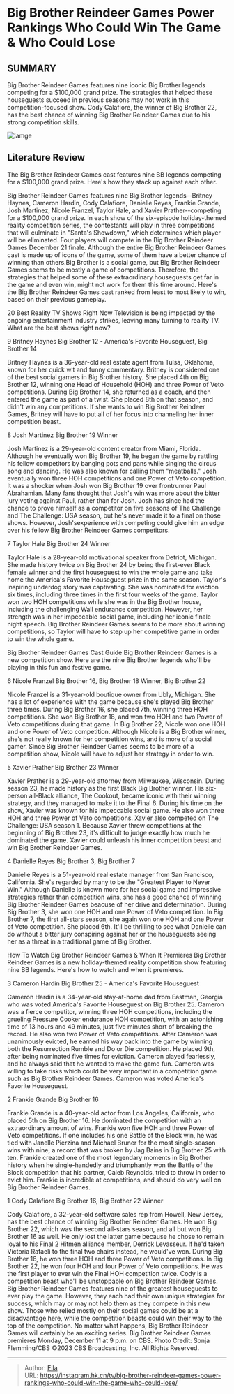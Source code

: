 # Big Brother Reindeer Games Power Rankings Who Could Win The Game &amp; Who Could Lose


## SUMMARY 


 Big Brother Reindeer Games features nine iconic Big Brother legends competing for a $100,000 grand prize. 
 The strategies that helped these houseguests succeed in previous seasons may not work in this competition-focused show. 
 Cody Calafiore, the winner of Big Brother 22, has the best chance of winning Big Brother Reindeer Games due to his strong competition skills. 

![iamge](https://static1.srcdn.com/wordpress/wp-content/uploads/2023/12/pub-monday-morning-big-brother-reindeer-games-power-rankings_-who-could-win-the-game-who-could-lose.jpg)

## Literature Review
The Big Brother Reindeer Games cast features nine BB legends competing for a $100,000 grand prize. Here&#39;s how they stack up against each other.




Big Brother Reindeer Games features nine Big Brother legends--Britney Haynes, Cameron Hardin, Cody Calafiore, Danielle Reyes, Frankie Grande, Josh Martinez, Nicole Franzel, Taylor Hale, and Xavier Prather--competing for a $100,000 grand prize. In each show of the six-episode holiday-themed reality competition series, the contestants will play in three competitions that will culminate in &#34;Santa&#39;s Showdown,&#34; which determines which player will be eliminated. Four players will compete in the Big Brother Reindeer Games December 21 finale.
Although the entire Big Brother Reindeer Games cast is made up of icons of the game, some of them have a better chance of winning than others.Big Brother is a social game, but Big Brother Reindeer Games seems to be mostly a game of competitions. Therefore, the strategies that helped some of these extraordinary houseguests get far in the game and even win, might not work for them this time around. Here&#39;s the Big Brother Reindeer Games cast ranked from least to most likely to win, based on their previous gameplay.
            
 
 20 Best Reality TV Shows Right Now 
Television is being impacted by the ongoing entertainment industry strikes, leaving many turning to reality TV. What are the best shows right now?













 








 9  Britney Haynes 
Big Brother 12 - America&#39;s Favorite Houseguest, Big Brother 14


Britney Haynes is a 36-year-old real estate agent from Tulsa, Oklahoma, known for her quick wit and funny commentary. Britney is considered one of the best social gamers in Big Brother history. She placed 4th on Big Brother 12, winning one Head of Household (HOH) and three Power of Veto competitions. During Big Brother 14, she returned as a coach, and then entered the game as part of a twist. She placed 8th on that season, and didn&#39;t win any competitions. If she wants to win Big Brother Reindeer Games, Britney will have to put all of her focus into channeling her inner competition beast.





 8  Josh Martinez 
Big Brother 19 Winner
        

Josh Martinez is a 29-year-old content creator from Miami, Florida. Although he eventually won Big Brother 19, he began the game by rattling his fellow competitors by banging pots and pans while singing the circus song and dancing. He was also known for calling them &#34;meatballs.&#34; Josh eventually won three HOH competitions and one Power of Veto competition.
It was a shocker when Josh won Big Brother 19 over frontrunner Paul Abrahamian. Many fans thought that Josh&#39;s win was more about the bitter jury voting against Paul, rather than for Josh. Josh has since had the chance to prove himself as a competitor on five seasons of The Challenge and The Challenge: USA season, but he&#39;s never made it to a final on those shows. However, Josh&#39;sexperience with competing could give him an edge over his fellow Big Brother Reindeer Games competitors.





 7  Taylor Hale 
Big Brother 24 Winner
        

Taylor Hale is a 28-year-old motivational speaker from Detriot, Michigan. She made history twice on Big Brother 24 by being the first-ever Black female winner and the first houseguest to win the whole game and take home the America&#39;s Favorite Houseguest prize in the same season. Taylor&#39;s inspiring underdog story was captivating. She was nominated for eviction six times, including three times in the first four weeks of the game.
Taylor won two HOH competitions while she was in the Big Brother house, including the challenging Wall endurance competition. However, her strength was in her impeccable social game, including her iconic finale night speech. Big Brother Reindeer Games seems to be more about winning competitions, so Taylor will have to step up her competitive game in order to win the whole game.
            
 
 Big Brother Reindeer Games Cast Guide 
Big Brother Reindeer Games is a new competition show. Here are the nine Big Brother legends who&#39;ll be playing in this fun and festive game.









 6  Nicole Franzel 
Big Brother 16, Big Brother 18 Winner, Big Brother 22
        

Nicole Franzel is a 31-year-old boutique owner from Ubly, Michigan. She has a lot of experience with the game because she&#39;s played Big Brother three times. During Big Brother 16, she placed 7th, winning three HOH competitions. She won Big Brother 18, and won two HOH and two Power of Veto competitions during that game. In Big Brother 22, Nicole won one HOH and one Power of Veto competition. Although Nicole is a Big Brother winner, she&#39;s not really known for her competition wins, and is more of a social gamer. Since Big Brother Reindeer Games seems to be more of a competition show, Nicole will have to adjust her strategy in order to win.





 5  Xavier Prather 
Big Brother 23 Winner
        

Xavier Prather is a 29-year-old attorney from Milwaukee, Wisconsin. During season 23, he made history as the first Black Big Brother winner. His six-person all-Black alliance, The Cookout, became iconic with their winning strategy, and they managed to make it to the Final 6. During his time on the show, Xavier was known for his impeccable social game. He also won three HOH and three Power of Veto competitions. Xavier also competed on The Challenge: USA season 1. Because Xavier threw competitions at the beginning of Big Brother 23, it&#39;s difficult to judge exactly how much he dominated the game. Xavier could unleash his inner competition beast and win Big Brother Reindeer Games.





 4  Danielle Reyes 
Big Brother 3, Big Brother 7
        

Danielle Reyes is a 51-year-old real estate manager from San Francisco, California. She&#39;s regarded by many to be the &#34;Greatest Player to Never Win.&#34; Although Danielle is known more for her social game and impressive strategies rather than competition wins, she has a good chance of winning Big Brother Reindeer Games beacuse of her drive and determination.
During Big Brother 3, she won one HOH and one Power of Veto competition. In Big Brother 7, the first all-stars season, she again won one HOH and one Power of Veto competition. She placed 6th. It&#39;ll be thrilling to see what Danielle can do without a bitter jury conspiring against her or the houseguests seeing her as a threat in a traditional game of Big Brother.
            
 
 How To Watch Big Brother Reindeer Games &amp; When It Premieres 
Big Brother Reindeer Games is a new holiday-themed reality competition show featuring nine BB legends. Here&#39;s how to watch and when it premieres.









 3  Cameron Hardin 
Big Brother 25 - America&#39;s Favorite Houseguest
        

Cameron Hardin is a 34-year-old stay-at-home dad from Eastman, Georgia who was voted America&#39;s Favorite Houseguest on Big Brother 25. Cameron was a fierce competitor, winning three HOH competitions, including the grueling Pressure Cooker endurance HOH competition, with an astonishing time of 13 hours and 49 minutes, just five minutes short of breaking the record. He also won two Power of Veto competitions.
After Cameron was unanimously evicted, he earned his way back into the game by winning both the Resurrection Rumble and Do or Die competition. He placed 9th, after being nominated five times for eviction. Cameron played fearlessly, and he always said that he wanted to make the game fun. Cameron was willing to take risks which could be very important in a competition game such as Big Brother Reindeer Games. Cameron was voted America&#39;s Favorite Houseguest.





 2  Frankie Grande 
Big Brother 16


 







Frankie Grande is a 40-year-old actor from Los Angeles, California, who placed 5th on Big Brother 16. He dominated the competition with an extraordinary amount of wins. Frankie won five HOH and three Power of Veto competitions. If one includes his one Battle of the Block win, he was tied with Janelle Pierzina and Michael Bruner for the most single-season wins with nine, a record that was broken by Jag Bains in Big Brother 25 with ten.
Frankie created one of the most legendary moments in Big Brother history when he single-handedly and triumphantly won the Battle of the Block competition that his partner, Caleb Reynolds, tried to throw in order to evict him. Frankie is incredible at competitions, and should do very well on Big Brother Reindeer Games.





 1  Cody Calafiore 
Big Brother 16, Big Brother 22 Winner


 







Cody Calafiore, a 32-year-old software sales rep from Howell, New Jersey, has the best chance of winning Big Brother Reindeer Games. He won Big Brother 22, which was the second all-stars season, and all but won Big Brother 16 as well. He only lost the latter game because he chose to remain loyal to his Final 2 Hitmen alliance member, Derrick Levasseur. If he&#39;d taken Victoria Rafaeli to the final two chairs instead, he would&#39;ve won.
During Big Brother 16, he won three HOH and three Power of Veto competitions. In Big Brother 22, he won four HOH and four Power of Veto competitions. He was the first player to ever win the Final HOH competition twice. Cody is a competition beast who&#39;ll be unstoppable on Big Brother Reindeer Games.
Big Brother Reindeer Games features nine of the greatest houseguests to ever play the game. However, they each had their own unique strategies for success, which may or may not help them as they compete in this new show. Those who relied mostly on their social games could be at a disadvantage here, while the competition beasts could win their way to the top of the competition. No matter what happens, Big Brother Reindeer Games will certainly be an exciting series.
Big Brother Reindeer Games premieres Monday, December 11 at 9 p.m. on CBS.
Photo Credit: Sonja Flemming/CBS ©2023 CBS Broadcasting, Inc. All Rights Reserved.

---

> Author: [Ella](https://instagram.hk.cn/)  
> URL: https://instagram.hk.cn/tv/big-brother-reindeer-games-power-rankings-who-could-win-the-game-who-could-lose/  

